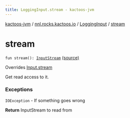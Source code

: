 ```yaml
---
title: LoggingInput.stream - kactoos-jvm
---
```


[kactoos-jvm](../../index.html) / [nnl.rocks.kactoos.io](../index.html) / [LoggingInput](index.html) / [stream](./stream.html)

# stream

`fun stream(): `[`InputStream`](http://docs.oracle.com/javase/8/docs/api/java/io/InputStream.html) [(source)](https://github.com/neonailol/kactoos/blob/master/kactoos-jvm/src/main/kotlin/nnl/rocks/kactoos/io/LoggingInput.kt#L26)

Overrides [Input.stream](../../nnl.rocks.kactoos/-input/stream.html)

Get read access to it.

### Exceptions

`IOException` - If something goes wrong

**Return**
InputStream to read from

